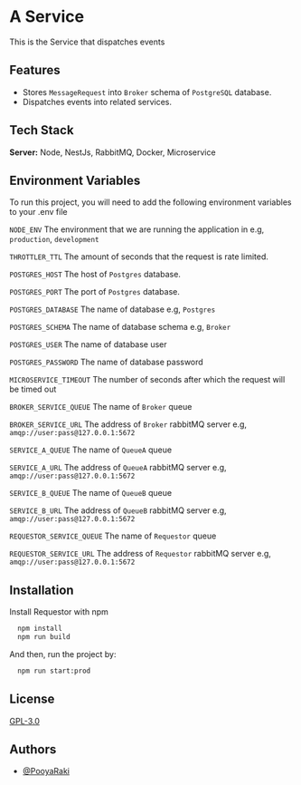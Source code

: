 
# A Service

This is the Service that dispatches events
## Features
- Stores `MessageRequest` into `Broker` schema of `PostgreSQL` database.
- Dispatches events into related services.
## Tech Stack

**Server:** Node, NestJs, RabbitMQ, Docker, Microservice


## Environment Variables

To run this project, you will need to add the following environment variables to your .env file

`NODE_ENV`
The environment that we are running the application in e.g, `production`, `development`

`THROTTLER_TTL`
The amount of seconds that the request is rate limited.

`POSTGRES_HOST`
The host of `Postgres` database.

`POSTGRES_PORT`
The port of `Postgres` database.

`POSTGRES_DATABASE`
The name of database e.g, `Postgres`

`POSTGRES_SCHEMA`
The name of database schema e.g, `Broker`

`POSTGRES_USER`
The name of database user

`POSTGRES_PASSWORD`
The name of database password

`MICROSERVICE_TIMEOUT`
The number of seconds after which the request will be timed out

`BROKER_SERVICE_QUEUE`
The name of `Broker` queue

`BROKER_SERVICE_URL`
The address of `Broker` rabbitMQ server e.g, `amqp://user:pass@127.0.0.1:5672`

`SERVICE_A_QUEUE`
The name of `QueueA` queue

`SERVICE_A_URL`
The address of `QueueA` rabbitMQ server e.g, `amqp://user:pass@127.0.0.1:5672`

`SERVICE_B_QUEUE`
The name of `QueueB` queue

`SERVICE_B_URL`
The address of `QueueB` rabbitMQ server e.g, `amqp://user:pass@127.0.0.1:5672`

`REQUESTOR_SERVICE_QUEUE`
The name of `Requestor` queue

`REQUESTOR_SERVICE_URL`
The address of `Requestor` rabbitMQ server e.g, `amqp://user:pass@127.0.0.1:5672`


## Installation

Install Requestor with npm

```bash
  npm install
  npm run build
```
And then, run the project by:
```bash
  npm run start:prod
```
## License

[GPL-3.0](https://github.com/PooyaRaki/microservice-example/blob/master/LICENSE)


## Authors

- [@PooyaRaki](https://www.github.com/PooyaRaki)

